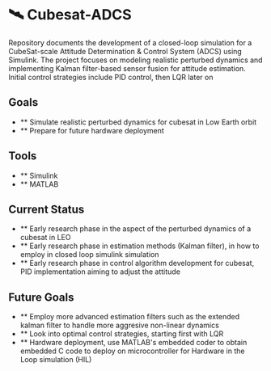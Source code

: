 # 🛰️ Cubesat-ADCS
Repository documents the development of a closed-loop simulation for a CubeSat-scale Attitude Determination &amp; Control System (ADCS) using Simulink. The project focuses on modeling realistic perturbed dynamics and implementing Kalman filter-based sensor fusion for attitude estimation. Initial control strategies include PID control, then LQR later on

## Goals
- ** Simulate realistic perturbed dynamics for cubesat in Low Earth orbit
- ** Prepare for future hardware deployment

## Tools
- ** Simulink
- ** MATLAB

## Current Status
- ** Early research phase in the aspect of the perturbed dynamics of a cubesat in LEO
- ** Early research phase in estimation methods (Kalman filter), in how to employ in closed loop simulink simulation
- ** Early research phase in control algorithm development for cubesat, PID implementation aiming to adjust the attitude


## Future Goals
- ** Employ more advanced estimation filters such as the extended kalman filter to handle more aggresive non-linear dynamics
- ** Look into optimal control strategies, starting first with LQR
- ** Hardware deployment, use MATLAB's embedded coder to obtain embedded C code to deploy on microcontroller for Hardware in the Loop simulation (HIL)
